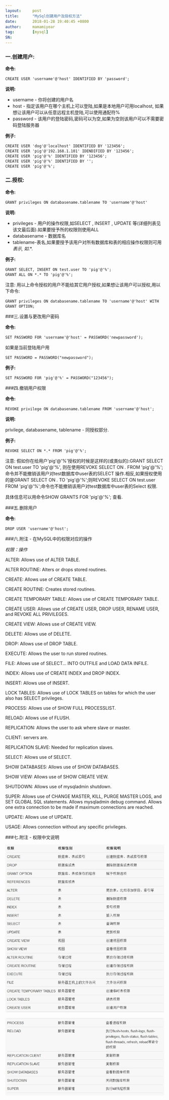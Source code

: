 ```yaml
---
layout:     post
title:      "MySql创建用户及授权方法"
date:       2018-01-28 19:40:45 +0800
author:     mamamiyear
tag:        [mysql]
SN:         
---
```


### 一.创建用户: 

**命令:**

```mysql
CREATE USER 'username'@'host' IDENTIFIED BY 'password'; 
```

**说明:**

- username - 你将创建的用户名
- host - 指定该用户在哪个主机上可以登陆,如果是本地用户可用localhost, 如果想让该用户可以从任意远程主机登陆,可以使用通配符%
- password - 该用户的登陆密码,密码可以为空,如果为空则该用户可以不需要密码登陆服务器

**例子:**

```mysql
CREATE USER 'dog'@'localhost' IDENTIFIED BY '123456'; 
CREATE USER 'pig'@'192.168.1.101' IDENDIFIED BY '123456'; 
CREATE USER 'pig'@'%' IDENTIFIED BY '123456'; 
CREATE USER 'pig'@'%' IDENTIFIED BY ''; 
CREATE USER 'pig'@'%'; 
```



### 二.授权: 

**命令:**

```mysql
GRANT privileges ON databasename.tablename TO 'username'@'host' 
```

**说明:** 

- privileges - 用户的操作权限,如SELECT , INSERT , UPDATE 等(详细列表见该文最后面).如果要授予所的权限则使用ALL
- databasename - 数据库名
- tablename-表名,如果要授予该用户对所有数据库和表的相应操作权限则可用*表示, 如*.*.

**例子:**

```mysql
GRANT SELECT, INSERT ON test.user TO 'pig'@'%'; 
GRANT ALL ON *.* TO 'pig'@'%';
```

注意: 用以上命令授权的用户不能给其它用户授权,如果想让该用户可以授权,用以下命令: 

```mysql
GRANT privileges ON databasename.tablename TO 'username'@'host' WITH GRANT OPTION; 
```



###三.设置与更改用户密码 

**命令:**

```mysql
SET PASSWORD FOR 'username'@'host' = PASSWORD('newpassword');
```

如果是当前登陆用户用

```mysql
SET PASSWORD = PASSWORD("newpassword"); 
```

**例子:** 

```mysql
SET PASSWORD FOR 'pig'@'%' = PASSWORD("123456"); 
```



###四.撤销用户权限 

**命令:** 

```mysql
REVOKE privilege ON databasename.tablename FROM 'username'@'host'; 
```

**说明:** 

privilege, databasename, tablename - 同授权部分. 

**例子:**

```mysql
REVOKE SELECT ON *.* FROM 'pig'@'%'; 
```

注意: 假如你在给用户'pig'@'%'授权的时候是这样的(或类似的):GRANT SELECT ON test.user TO 'pig'@'%', 则在使用REVOKE SELECT ON *.* FROM 'pig'@'%';命令并不能撤销该用户对test数据库中user表的SELECT 操作.相反,如果授权使用的是GRANT SELECT ON *.* TO 'pig'@'%';则REVOKE SELECT ON test.user FROM 'pig'@'%';命令也不能撤销该用户对test数据库中user表的Select 权限. 

具体信息可以用命令SHOW GRANTS FOR 'pig'@'%'; 查看. 



###五.删除用户 

**命令:** 

```mysql
DROP USER 'username'@'host'; 
```



###六.附注 - 在MySQL中的权限对应的操作

*权限：操作*

ALTER: Allows use of ALTER TABLE.

ALTER ROUTINE: Alters or drops stored routines.

CREATE: Allows use of CREATE TABLE.

CREATE ROUTINE: Creates stored routines.

CREATE TEMPORARY TABLE: Allows use of CREATE TEMPORARY TABLE.

CREATE USER: Allows use of CREATE USER, DROP USER, RENAME USER, and REVOKE ALL PRIVILEGES.

CREATE VIEW: Allows use of CREATE VIEW.

DELETE: Allows use of DELETE.

DROP: Allows use of DROP TABLE.

EXECUTE: Allows the user to run stored routines.

FILE: Allows use of SELECT... INTO OUTFILE and LOAD DATA INFILE.

INDEX: Allows use of CREATE INDEX and DROP INDEX.

INSERT: Allows use of INSERT.

LOCK TABLES: Allows use of LOCK TABLES on tables for which the user also has SELECT privileges.

PROCESS: Allows use of SHOW FULL PROCESSLIST.

RELOAD: Allows use of FLUSH.

REPLICATION: Allows the user to ask where slave or master.

CLIENT: servers are.

REPLICATION SLAVE: Needed for replication slaves.

SELECT: Allows use of SELECT.

SHOW DATABASES: Allows use of SHOW DATABASES.

SHOW VIEW: Allows use of SHOW CREATE VIEW.

SHUTDOWN: Allows use of mysqladmin shutdown.

SUPER: Allows use of CHANGE MASTER, KILL, PURGE MASTER LOGS, and SET GLOBAL SQL statements. Allows mysqladmin debug command. Allows one extra connection to be made if maximum connections are reached.

UPDATE: Allows use of UPDATE.

USAGE: Allows connection without any specific privileges.



###七.附注 - 权限中文说明

![权限说明1](/assets/2018-01-28-mysql-create-user-and-grant/Mysql_rights_description1.jpg)

![权限说明2](/assets/2018-01-28-mysql-create-user-and-grant/Mysql_rights_description2.jpg)

